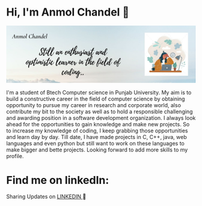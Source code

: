 # Hi, I'm Anmol Chandel 👋

<img src="https://github.com/anmolchandelCO180309/anmolchandelCO180309/blob/main/Anmol%20Chandel.jpg">

I'm a student of Btech Computer science in Punjab University. My aim is to build a constructive career in the field of computer science by obtaining opportunity to pursue my career in research and corporate world, also contribute my bit to the society as well as to hold a responsible challenging and awarding position in a software development organization. I always look ahead for the opportunities to gain knowledge and make new projects. So to increase my knowledge of coding, I keep grabbing those opportunities and learn day by day. Till date, I have made projects in C, C++, java, web languages and even python but still want to work on these languages to make bigger and bette projects. Looking forward to add more skills to my profile.

# Find me on linkedIn:
Sharing Updates on <a href = "https://www.linkedin.com/in/anmol-chandel-652870179/"> LINKEDIN </a>🤳
